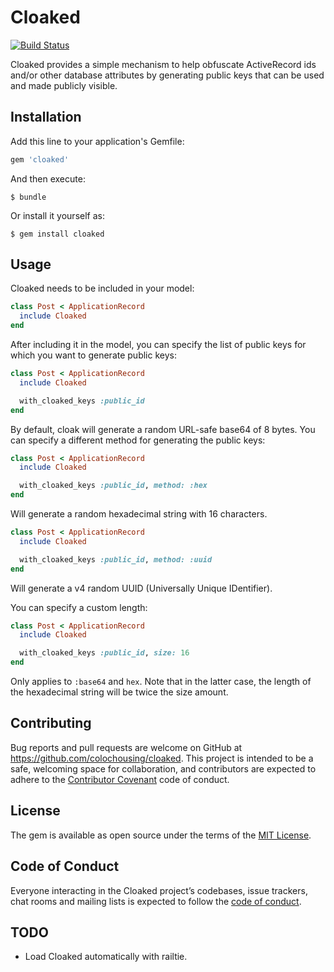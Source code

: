 # Cloaked

[![Build Status](https://secure.travis-ci.org/lightthefuserun/cloaked.svg?branch=master)](https://travis-ci.org/lightthefuserun/cloaked)

Cloaked provides a simple mechanism to help obfuscate ActiveRecord ids and/or other database attributes by generating public keys that can be used and made publicly visible.


## Installation

Add this line to your application's Gemfile:

```ruby
gem 'cloaked'
```

And then execute:

    $ bundle

Or install it yourself as:

    $ gem install cloaked

## Usage

Cloaked needs to be included in your model:

```ruby
class Post < ApplicationRecord
  include Cloaked
end
```

After including it in the model, you can specify the list of public keys for which you want to generate public keys:

```ruby
class Post < ApplicationRecord
  include Cloaked

  with_cloaked_keys :public_id
end
```

By default, cloak will generate a random URL-safe base64 of 8 bytes. You can specify a different method for generating the public keys:

```ruby
class Post < ApplicationRecord
  include Cloaked

  with_cloaked_keys :public_id, method: :hex 
end
```

Will generate a random hexadecimal string with 16 characters.

```ruby
class Post < ApplicationRecord
  include Cloaked

  with_cloaked_keys :public_id, method: :uuid 
end
```

Will generate a v4 random UUID (Universally Unique IDentifier).

You can specify a custom length:

```ruby
class Post < ApplicationRecord
  include Cloaked

  with_cloaked_keys :public_id, size: 16
end
```

Only applies to `:base64` and `hex`. Note that in the latter case, the length of the hexadecimal string will be twice the size amount.

## Contributing

Bug reports and pull requests are welcome on GitHub at https://github.com/colochousing/cloaked. This project is intended to be a safe, welcoming space for collaboration, and contributors are expected to adhere to the [Contributor Covenant](http://contributor-covenant.org) code of conduct.

## License

The gem is available as open source under the terms of the [MIT License](https://opensource.org/licenses/MIT).

## Code of Conduct

Everyone interacting in the Cloaked project’s codebases, issue trackers, chat rooms and mailing lists is expected to follow the [code of conduct](https://github.com/[USERNAME]/cloaked/blob/master/CODE_OF_CONDUCT.md).

## TODO

- Load Cloaked automatically with railtie.
